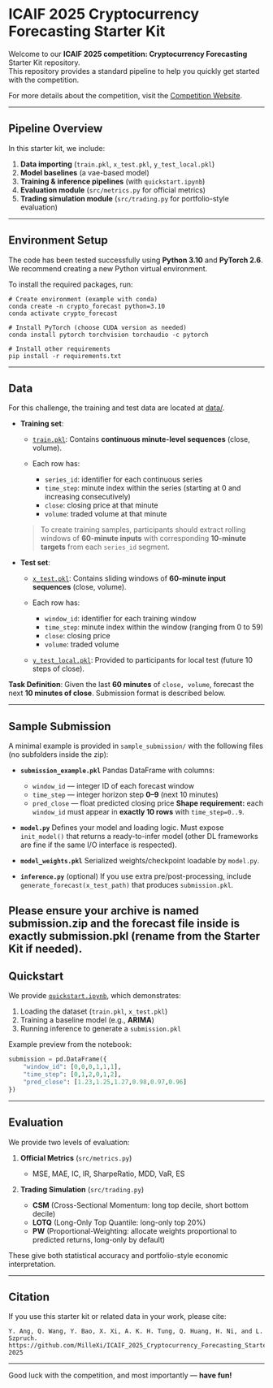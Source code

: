 # ICAIF 2025 Cryptocurrency Forecasting Starter Kit

Welcome to our **ICAIF 2025 competition: Cryptocurrency Forecasting** Starter Kit repository.  
This repository provides a standard pipeline to help you quickly get started with the competition.

For more details about the competition, visit the [Competition Website](https://hackathon.deepintomlf.ai/competitions/XX).

---

## Pipeline Overview
In this starter kit, we include:

1. **Data importing** (`train.pkl`, `x_test.pkl`, `y_test_local.pkl`)  
2. **Model baselines** (a vae-based model)  
3. **Training & inference pipelines** (with `quickstart.ipynb`)  
4. **Evaluation module** (`src/metrics.py` for official metrics)  
5. **Trading simulation module** (`src/trading.py` for portfolio-style evaluation)

---

## Environment Setup
The code has been tested successfully using **Python 3.10** and **PyTorch 2.6**.  
We recommend creating a new Python virtual environment.

To install the required packages, run:

```console
# Create environment (example with conda)
conda create -n crypto_forecast python=3.10
conda activate crypto_forecast

# Install PyTorch (choose CUDA version as needed)
conda install pytorch torchvision torchaudio -c pytorch

# Install other requirements
pip install -r requirements.txt
```

---

## Data

For this challenge, the training and test data are located at [data/](data/).

* **Training set**:

  * [`train.pkl`](data/): Contains **continuous minute-level sequences** (close, volume).
  * Each row has:

    * `series_id`: identifier for each continuous series
    * `time_step`: minute index within the series (starting at 0 and increasing consecutively) 
    * `close`: closing price at that minute 
    * `volume`: traded volume at that minute  

  > To create training samples, participants should extract rolling windows of **60-minute inputs** with corresponding **10-minute targets** from each `series_id` segment.

* **Test set**:

  * [`x_test.pkl`](data/): Contains sliding windows of **60-minute input sequences** (close, volume).
  * Each row has: 

    * `window_id`: identifier for each training window 
    * `time_step`: minute index within the window (ranging from 0 to 59)
    * `close`: closing price 
    * `volume`: traded volume

  * [`y_test_local.pkl`](data/): Provided to participants for local test (future 10 steps of close).

**Task Definition**:
Given the last **60 minutes** of `close, volume`, forecast the next **10 minutes of close**.
Submission format is described below.

---

## Sample Submission

A minimal example is provided in `sample_submission/` with the following files (no subfolders inside the zip):

* **`submission_example.pkl`**
  Pandas DataFrame with columns:

  * `window_id` — integer ID of each forecast window
  * `time_step` — integer horizon step **0–9** (next 10 minutes)
  * `pred_close` — float predicted closing price
    **Shape requirement:** each `window_id` must appear in **exactly 10 rows** with `time_step=0..9`.

* **`model.py`**
  Defines your model and loading logic. Must expose `init_model()` that returns a ready-to-infer model (other DL frameworks are fine if the same I/O interface is respected).

* **`model_weights.pkl`**
  Serialized weights/checkpoint loadable by `model.py`.

* **`inference.py`** (optional)
  If you use extra pre/post-processing, include `generate_forecast(x_test_path)` that produces `submission.pkl`.

Please ensure your archive is named submission.zip and the forecast file inside is exactly submission.pkl (rename from the Starter Kit if needed).
---

## Quickstart

We provide [`quickstart.ipynb`](quickstart.ipynb), which demonstrates:

1. Loading the dataset (`train.pkl`, `x_test.pkl`)
2. Training a baseline model (e.g., **ARIMA**)
3. Running inference to generate a `submission.pkl`

Example preview from the notebook:

```python
submission = pd.DataFrame({
    "window_id": [0,0,0,1,1,1],
    "time_step": [0,1,2,0,1,2],
    "pred_close": [1.23,1.25,1.27,0.98,0.97,0.96]
})
```

---

## Evaluation

We provide two levels of evaluation:

1. **Official Metrics** (`src/metrics.py`)

   * MSE, MAE, IC, IR, SharpeRatio, MDD, VaR, ES

2. **Trading Simulation** (`src/trading.py`)

   * **CSM** (Cross-Sectional Momentum: long top decile, short bottom decile)
   * **LOTQ** (Long-Only Top Quantile: long-only top 20%)
   * **PW** (Proportional-Weighting: allocate weights proportional to predicted returns, long-only by default)  
   
These give both statistical accuracy and portfolio-style economic interpretation.

---

## Citation

If you use this starter kit or related data in your work, please cite:

```
Y. Ang, Q. Wang, Y. Bao, X. Xi, A. K. H. Tung, Q. Huang, H. Ni, and L. Szpruch.
https://github.com/MilleXi/ICAIF_2025_Cryptocurrency_Forecasting_Starter_Kit, 2025
```

---

Good luck with the competition, and most importantly — **have fun!**
